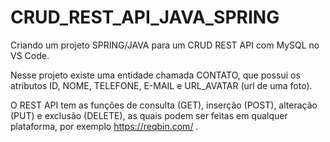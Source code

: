 # CRUD_REST_API_JAVA_SPRING

 Criando um projeto SPRING/JAVA para um CRUD REST API com MySQL no VS Code.

 Nesse projeto existe uma entidade chamada CONTATO, que possui os atributos ID, NOME, TELEFONE, E-MAIL e URL_AVATAR (url de uma foto).

 O REST API tem as funções de consulta (GET), inserção (POST), alteração (PUT) e exclusão (DELETE), as quais podem ser feitas em qualquer plataforma, por exemplo https://reqbin.com/ .

 
